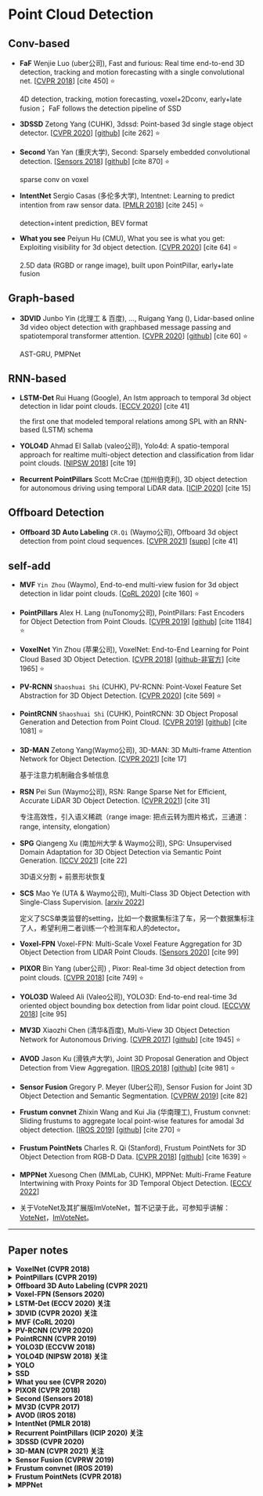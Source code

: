 # Point Cloud Detection

## Conv-based

+ **FaF** Wenjie Luo (uber公司), Fast and furious: Real time end-to-end 3D detection, tracking and motion forecasting with a single convolutional net. [[CVPR 2018](https://openaccess.thecvf.com/content_cvpr_2018/papers/Luo_Fast_and_Furious_CVPR_2018_paper.pdf)] [cite 450] :star:

    4D detection, tracking, motion forecasting, voxel+2Dconv, early+late fusion； FaF follows the detection pipeline of SSD

+ **3DSSD** Zetong Yang (CUHK), 3dssd: Point-based 3d single stage object detector. [[CVPR 2020](http://openaccess.thecvf.com/content_CVPR_2020/papers/Yang_3DSSD_Point-Based_3D_Single_Stage_Object_Detector_CVPR_2020_paper.pdf)] [[github](https://github.com/dvlab-research/3DSSD)] [cite 262] :star:

+ **Second** Yan Yan (重庆大学), Second: Sparsely embedded
convolutional detection. [[Sensors 2018](https://www.mdpi.com/1424-8220/18/10/3337/htm)] [[github](https://github.com/traveller59/second.pytorch)] [cite 870] :star:

    sparse conv on voxel 

+ **IntentNet** Sergio Casas (多伦多大学), Intentnet: Learning to predict intention from raw sensor data. [[PMLR 2018](http://proceedings.mlr.press/v87/casas18a/casas18a.pdf)] [cite 245] :star:

    detection+intent prediction, BEV format

+ **What you see** Peiyun Hu (CMU), What you
see is what you get: Exploiting visibility for 3d object detection. [[CVPR 2020](https://openaccess.thecvf.com/content_CVPR_2020/papers/Hu_What_You_See_is_What_You_Get_Exploiting_Visibility_for_CVPR_2020_paper.pdf)] [cite 64] :star:

    2.5D data (RGBD or range image), built upon PointPillar, early+late fusion

## Graph-based

+ **3DVID** Junbo Yin (北理工 & 百度), ..., Ruigang
Yang (), Lidar-based online 3d video object detection with graphbased message passing and spatiotemporal transformer attention. [[CVPR 2020](http://openaccess.thecvf.com/content_CVPR_2020/papers/Yin_LiDAR-Based_Online_3D_Video_Object_Detection_With_Graph-Based_Message_Passing_CVPR_2020_paper.pdf)] [[github](https://github.com/yinjunbo/3DVID)] [cite 60] :star:

    AST-GRU, PMPNet

## RNN-based

+ **LSTM-Det** Rui Huang (Google), An lstm approach to temporal 3d object detection in lidar point clouds. [[ECCV 2020](https://arxiv.org/pdf/2007.12392)] [cite 41]

    the first one that modeled temporal relations
among SPL with an RNN-based (LSTM) schema

+ **YOLO4D** Ahmad El Sallab (valeo公司), Yolo4d: A spatio-temporal approach for realtime multi-object detection and classification from lidar point clouds. [[NIPSW 2018](https://openreview.net/pdf?id=B1xWZic29m)] [cite 19]

+ **Recurrent PointPillars** Scott McCrae (加州伯克利), 3D object detection for autonomous driving using temporal LiDAR data.  [[ICIP 2020]()] [cite 15]



## Offboard Detection

+ **Offboard 3D Auto Labeling** `CR.Qi` (Waymo公司), Offboard 3d object detection from point cloud sequences. [[CVPR 2021](https://openaccess.thecvf.com/content/CVPR2021/papers/Qi_Offboard_3D_Object_Detection_From_Point_Cloud_Sequences_CVPR_2021_paper.pdf)] [[supp](https://openaccess.thecvf.com/content/CVPR2021/supplemental/Qi_Offboard_3D_Object_CVPR_2021_supplemental.zip)] [cite 41]

    

## self-add

+ **MVF** `Yin Zhou` (Waymo), End-to-end multi-view fusion for 3d object detection in lidar point clouds. [[CoRL 2020](http://proceedings.mlr.press/v100/zhou20a/zhou20a.pdf)] [cite 160] :star:

- **PointPillars** Alex H. Lang (nuTonomy公司), PointPillars: Fast Encoders for Object Detection from Point Clouds. [[CVPR 2019](https://openaccess.thecvf.com/content_CVPR_2019/papers/Lang_PointPillars_Fast_Encoders_for_Object_Detection_From_Point_Clouds_CVPR_2019_paper.pdf)] [[github](https://github.com/SmallMunich/nutonomy_pointpillars)] [cite 1184] :star:

- **VoxelNet**  Yin Zhou (苹果公司), VoxelNet: End-to-End Learning for Point Cloud Based 3D Object Detection. [[CVPR 2018](http://openaccess.thecvf.com/content_cvpr_2018/papers/Zhou_VoxelNet_End-to-End_Learning_CVPR_2018_paper.pdf)] [[github-非官方](https://github.com/skyhehe123/VoxelNet-pytorch)] [cite 1965] :star:

- **PV-RCNN** `Shaoshuai Shi` (CUHK), PV-RCNN: Point-Voxel Feature Set Abstraction for 3D Object Detection. [[CVPR 2020]()] [cite 569] :star:

- **PointRCNN** `Shaoshuai Shi` (CUHK), PointRCNN: 3D Object Proposal Generation and Detection from Point Cloud. [[CVPR 2019](http://openaccess.thecvf.com/content_CVPR_2019/papers/Shi_PointRCNN_3D_Object_Proposal_Generation_and_Detection_From_Point_Cloud_CVPR_2019_paper.pdf)] [[github](https://github.com/sshaoshuai/PointRCNN)] [cite 1081] :star:
 

- **3D-MAN** Zetong Yang(Waymo公司), 3D-MAN: 3D Multi-frame Attention Network for Object Detection. [[CVPR 2021](https://openaccess.thecvf.com/content/CVPR2021/papers/Yang_3D-MAN_3D_Multi-Frame_Attention_Network_for_Object_Detection_CVPR_2021_paper.pdf)] [cite 17]
    
    基于注意力机制融合多帧信息

- **RSN** Pei Sun (Waymo公司), RSN: Range Sparse Net for Efficient, Accurate LiDAR 3D Object Detection. [[CVPR 2021](https://openaccess.thecvf.com/content/CVPR2021/papers/Sun_RSN_Range_Sparse_Net_for_Efficient_Accurate_LiDAR_3D_Object_CVPR_2021_paper.pdf)] [cite 31]
    
    专注高效性，引入语义稀疏（range image: 把点云转为图片格式，三通道：range, intensity, elongation）

- **SPG** Qiangeng Xu (南加州大学 & Waymo公司), SPG: Unsupervised Domain Adaptation for 3D Object Detection via Semantic Point Generation. [[ICCV 2021](https://openaccess.thecvf.com/content/ICCV2021/papers/Xu_SPG_Unsupervised_Domain_Adaptation_for_3D_Object_Detection_via_Semantic_ICCV_2021_paper.pdf)] [cite 22]
    
    3D语义分割 + 前景形状恢复


- **SCS** Mao Ye (UTA & Waymo公司), Multi-Class 3D Object Detection with Single-Class Supervision. [[arxiv 2022](https://arxiv.org/pdf/2205.05703)]
    
    定义了SCS单类监督的setting，比如一个数据集标注了车，另一个数据集标注了人，希望利用二者训练一个检测车和人的detector。

- **Voxel-FPN** Voxel-FPN: Multi-Scale Voxel Feature Aggregation for 3D Object Detection from LIDAR Point Clouds. [[Sensors 2020](https://www.mdpi.com/1424-8220/20/3/704/pdf)] [cite 99]


- **PIXOR** Bin Yang (uber公司) , Pixor: Real-time 3d object detection from point clouds. [[CVPR 2018](https://openaccess.thecvf.com/content_cvpr_2018/papers/Yang_PIXOR_Real-Time_3D_CVPR_2018_paper.pdf)] [cite 749] :star:

- **YOLO3D**  Waleed Ali (Valeo公司), YOLO3D: End-to-end real-time 3d oriented object bounding box detection from lidar point cloud. [[ECCVW 2018](https://openaccess.thecvf.com/content_ECCVW_2018/papers/11131/Ali_YOLO3D_End-to-end_real-time_3D_Oriented_Object_Bounding_Box_Detection_from_ECCVW_2018_paper.pdf)] [cite 95]


- **MV3D** Xiaozhi Chen (清华&百度), Multi-View 3D Object Detection Network for Autonomous Driving. [[CVPR 2017](https://arxiv.org/abs/1611.07759)] [[github](https://github.com/bostondiditeam/MV3D)] [cite 1945] :star:

- **AVOD** Jason Ku (滑铁卢大学), Joint 3D Proposal Generation and Object Detection from View Aggregation. [[IROS 2018](https://arxiv.org/pdf/1712.02294.pdf)] [[github](https://github.com/kujason/avod)] [cite 981] :star: 


- **Sensor Fusion** Gregory P. Meyer (Uber公司), Sensor Fusion for Joint 3D Object Detection and Semantic Segmentation. [[CVPRW 2019](https://openaccess.thecvf.com/content_CVPRW_2019/papers/WAD/Meyer_Sensor_Fusion_for_Joint_3D_Object_Detection_and_Semantic_Segmentation_CVPRW_2019_paper.pdf)] [cite 82]


- **Frustum convnet** Zhixin Wang and Kui Jia (华南理工), Frustum convnet: Sliding frustums to aggregate local point-wise features
for amodal 3d object detection. [[IROS 2019](https://arxiv.org/pdf/1903.01864.pdf)] [[github](https://github.com/zhixinwang/frustum-convnet)] [cite 270] :star: 


- **Frustum PointNets** Charles R. Qi (Stanford), Frustum PointNets for 3D Object Detection from RGB-D Data. [[CVPR 2018](https://openaccess.thecvf.com/content_cvpr_2018/papers/Qi_Frustum_PointNets_for_CVPR_2018_paper.pdf)] [[github](https://github.com/charlesq34/frustum-pointnets)] [cite 1639] :star:


- **MPPNet** Xuesong Chen (MMLab, CUHK), MPPNet: Multi-Frame Feature Intertwining with Proxy Points for 3D Temporal Object Detection. [[ECCV 2022](https://arxiv.org/pdf/2205.05979)]


- 关于VoteNet及其扩展版ImVoteNet，暂不记录于此，可参知乎讲解：[VoteNet](https://zhuanlan.zhihu.com/p/94355668)，[ImVoteNet](https://zhuanlan.zhihu.com/p/125754197)。

- - -

## Paper notes

<details>
<summary> <b> VoxelNet (CVPR 2018) </b> </summary>

- 摘要：VoxelNet是一个通用的3D检测网络，它统一了特征提取和bbox预测到一个单阶段、端到端的深度网络中。

- 流程概述：将三维点云体素化，经过点的随机采样以及归一化后（随机采样：将点云数量超过T的voxel中的点数降至T），对每一个非空Voxel使用若干个VFE(Voxel Feature Encoding)层进行局部特征提取，得到Voxel-wise Feature，然后经过3D Convolutional Middle Layers进一步抽象特征（增大感受野并学习几何空间表示），最后使用RPN对物体进行分类检测与位置回归。

- 整体网络结构
    ![VoxelNet_archi](assets_ch5/VoxelNet_archi.png)

- 子网络结构：(1) VFE层沿用了PointNet的设计思路；(2) RPN网络以中间卷积层的输出特征图为输入，经过三次下采样（每次stride=2）获得三个不同维度的特征图，类似FPN缩放后拼接，最后，拼接特征被映射成两个输出特征图。
    ![VoxelNet_subnet](assets_ch5/VoxelNet_subnet.png)

- 关于高效实现：
    + 初始化1个$K\times T\times 7$的张量结构，充当voxel input feature buffer，其中$K$是非空voxel的最大数目，$T$是每个voxel包含的最大点数，$7$是输入点云的特征维度（3维的xyz坐标 + 1维的反射率 + 3维的相对于局部中心的偏移）。
    + 所以下图中，一行对于一个voxel，然后每个voxel包含的点数可能不同，对应到绿色方块的数目也不同，该点云对应的非空voxel数目可能不到$K$，对应到图中最下面可能有"空"行。
    + 构建图中2个buffer的大概思路是，对于点云中的每个点，检查它所属的voxel是否存在，这一步是利用哈希表查训（voxel坐标是hash key），1) 如果存在，并且feature buffer中的对应行少于T个点，则将当前点加入，若已有T个点，则忽略，2) 如果不存在，则初始化一个新的voxel，并将该点加入。如Fig.5，有了voxel feature后，再根据voxel坐标，恢复出sparse 4D tensor。
    + 一个细节，对应下图代码截图中的mask部分：由于feature buffer中存在empty points（图中的白色块），比如对应的特征是0向量，在VFE中经过FC等操作后，这部分特征可能就变成非零的了，因此，在VFE中执行concat操作后，要把对应empty points的特征重新置为0，以免影响voxel feature。
    ![VoxelNet_effi](assets_ch5/VoxelNet_effi.png)

<summary>
</details>



<details>
<summary> <b> PointPillars (CVPR 2019) </b> </summary>

- copy博客：现有研究喜欢将不规则、稀疏的点云数据按照以下两种方式进行处理，然后引入RPN层进行3D Bbox Proposal，这两种方法为：将点云体素化，比如VoxelNet和SECOND；将点云转BEV格式，比如MV3D和AVOD。本文将Point转化成一个个Pillar（柱体），从而构成伪图片数据，作者采用SSD对伪图片数据提取BBox Proposal。由于使用了pillar的方式，一个$(x,y)$ location只有一个pillar, 而不是many voxels，元素便少了，自然速度就快了。

- 网络结构
    + 按照点云的X，Y轴（不考虑Z轴）将其划分为网格，落入到一个网格的点云数据，构成一个Pillar；每个点用一个$D=9$维的向量表示，$(x,y,z,r,x_c,y_c,z_c,x_p,y_p)$，分别是3维坐标，1维反射强度，3维pillar内的局部中心坐标，2维的点相对于局部中心的偏移；
    + 假设每个样本中有$P$个非空的pillars，每个pillar中有$N$个点云数据，那么这个样本就可以用一个$(D,P,N)$的张量表示。这里为了保证pillar中的点数为$N$，要么随机采样（原本点数超过$N$），要么补0（原本点数少于$N$）；
    + 实现张量化后，作者利用简化版本的PointNet对张量化的点云数据进行特征提取，得到$(C,P,N)$的张量；接着，沿着$N$所在维度进行Max Pooling，得到$(C,P)$维度的特征图；为了获得伪图片特征，作者将$P$转化为$(H,W)$，于是得到$(C,H,W)$的伪图片，至此Pillar Feature Net部分结束。
    + 接着，伪图片作为2D CNN的输入，用来进一步提取图片特征，最后接一个SSD检测头。
    ![PointPillar_archi](assets_ch5/PointPillar_archi.png)

- 该模型最主要的特点是检测速度和精度的平衡。该模型的平均检测速度达到了62Hz，最快速度达到了105Hz，确实遥遥领先了其他的模型，这里引入CIA-SSD模型中的精度-速度图。
    ![PointPillar_speed](assets_ch5/PointPillar_speed.png)


<summary>
</details>


<details>
<summary> <b> Offboard 3D Auto Labeling (CVPR 2021) </b> </summary>

- copy博客：提出一个利用点云序列数据的离线3D物体检测管线，用作自动化3D标注工具。该方法主要运用coarse-to-fine的思想：第一阶段通过现有的检测、跟踪方法，生成粗标注；第二阶段通过汇总跟踪的点云和bbox，生成精细标注。本文证明了**利用时序信息的有效性**（甚至比相机数据的提升更大）。

- **时序利用**：有2种方式，一个是扩展单帧3D目标检测算法到多帧，已有一些工作（FaF, What you see, Huange et al.）展示了这样做的效果，但是很难扩展到利用更多帧，作者发现随着帧数增多，性能收益边际递减；此外，这些方法无法补偿物体运动，因为是对整个场景进行帧叠加。另外一种方式是扩展两阶段的目标检测器，相比于输入多帧整个场景，这类方法在第二阶段只处理多帧的proposal区域，然而，无法有效地确定到底用多少帧好，一个固定取值可能对一些物体好，但对另一些物体不适合。

- 相比于前述的frame-centric的方案，作者提出object-centric的思路，即先检测，再跟踪，然后就可以对每个物体，提取它出现的所有帧中的物体原始点云和bbox（对应构成了4D数据，包括3D空间和1D时间），这样相当于是自适应地用到不同长度的序列信息！

- 基于点云序列，可以利用不同视图获取更完整稠密的物体点云。
    ![offboard_aggre](assets_ch5/offboard_aggre.png)

- 3D自动标注管线：3D检测器是MVF++，是作者对已有工作MVF的改进；tracker是基于AB3DMOT的变体，利用bbox做数据关联，用卡尔曼滤波做状态更新；在标注阶段，先分类物体的运动状态，然后对静态和动态物体分别处理。
    ![offboard_pipe](assets_ch5/offboard_pipe.png)

- 对静态物体，模型输入合并的多帧点云数据（转换到世界坐标系），然后转到score最高的bbox对应的box坐标系，点云先经过语义分割得到前景点，再基于前景点提特征预测一个bbox（不是每帧都单独一个bbox，避免抖动）；根据传感器的pose，可以将bbox转换到各帧；参考Cascade-RCNN，采用了迭代式回归。

- 对动态物体，要给每一帧都预测一个bbox；自己的理解，图5中的输入仍然是世界坐标系下的点云/bbox，因为物体运动了，所以形成“轨迹”的样子。一种方案是将物体点云对齐到关键帧（比如当前帧），自己理解，这样就变成了静态时的输入，但作者称对齐这个任务，可比bbox回归要难，尤其是对于遮挡和远处的物体（只有少量点），以及对于行人这种deformabl object。因此，作者利用物体的点云序列和bbox序列，以一种滑窗的方式预测bbox。具体地，对于点云分支，输入sub-sequence（以第T帧为中心帧并前后扩r帧构成），先直接merge点云，然后转到中心帧的box坐标系，然后也是先进行语义分割得到前景点，再对前景点基于pointnet这类网络提特征（point embedding）；对于bbox分支，输入sub-sequence（以第T帧为中心帧并前后扩s帧构成；注意s可以大于r；box是7维几何+1维时序），先转到中心帧的box坐标系，再编码为轨迹嵌入（trajectory embedding）；最后，将点云和bbox的嵌入concat起来做bbox回归。
    ![offboard_label](assets_ch5/offboard_label.png)
    

<summary>
</details>


<details>
<summary> <b> Voxel-FPN (Sensors 2020) </b> </summary>

- 摘要：目前基于体素的3D目标检测多为从单一尺度的体素中提取体素特征信息，作者提出了Voxel-FPN，一种基于点云的one-stage 3D目标检测器。核心框架包括编码器网络、解码器和区域候选网络(RPN)。编码器以自底向上的方式提取多尺度体素信息，而解码器采用自顶向下的方式融合不同尺度的多特征映射。

- 网络结构
    ![Voxel-FPN_archi](assets_ch5/Voxel-FPN_archi.png)

<summary>
</details>


<details>
<summary> <b> LSTM-Det (ECCV 2020) 关注 </b> </summary>

- 自取名LSTM-Det，基于时序信息融合做3D目标检测！

- 摘要：本文提出了一种基于稀疏LSTM的多帧三维目标检测算法。我们使用U-Net风格的三维稀疏卷积网络来提取每帧激光雷达点云的特征。这些特征与上一帧的hidden和memory特征一起输入LSTM模块，以预测当前帧的3D目标以及传递到下一帧的hidden和memory特征。在Waymo上测试，比传统单帧方法提高7.5%mAP@0.7，比多帧方法提高1.2%。**号称是第一个在稀疏点云中使用LSTM进行三维目标检测的工作**。

- 网络结构
    ![LSTM-Det_vis](assets_ch5/LSTM-Det_vis.png)
    ![LSTM-Det_overview](assets_ch5/LSTM-Det_overview.png)
    ![LSTM-Det_sub](assets_ch5/LSTM-Det_sub.png)

<summary>
</details>



<details>
<summary> <b> 3DVID (CVPR 2020) 关注 </b> </summary>

- 摘要：模型提出了两个组件：**空间特征编码 + 时空特征聚合**。前者基于Pillar Message Passing Network (PMPNet) 编码每个点云帧，通过迭代消息传递，自适应地从相邻节点中收集信息，有效地扩大了支柱特征的感受野。后者基于Attentive Spatiotemporal Transformer GRU (AST-GRU) 聚合时空信息，利用注意力的记忆门控机制增强了传统的ConvGRU（ICLR'16 处理2D Video的工作）。AST-GRU包含Spatial Transformer Attention (STA)和Temporal Transformer Attention (TTA), 能够分别增强前景目标和对齐动态目标。在nuscence上得到了sota的效果。

- 来自MPPNet的评价：may attend to mismatched proposals due to the dense connections among all proposals.

- **现有问题**：(1) 像PointPillars和VoxelNet这些方法，主要关注局部特征聚合，即用PointNet为单独的体素或支柱提取特征，为了进一步扩大接收域，它们必须重复应用步长或池操作，这将导致空间信息的丢失，本文提出PMPNet解决该问题。(2) 基于LiDAR的3D视频目标检测，首先，在BEV鸟瞰图中，大多数前景对象（汽车、行人）占据小区域，因此背景噪声会主导递归单元的memory，本文用STA模块解决该问题；其次，更新递归单元中的内存时，旧内存和新输入两者的空间特征未对齐，对于运动物体尤是，本文用TTA模块解决。

- GNN：根据信息传播机制，**图神经网络分为2类**，一类是使用门控机制使能信息传播，比如用RNN描述图中每个节点的状态；另一类是将CNN引入图域，得到GCNN，通过堆叠图卷积层来更新节点特征。本文属于前者。

- **整体网络结构**：注意要先将先前帧的点云坐标，通过GPS数据，转换到当前帧$I_T$的坐标系，从而补偿车辆自身运动，对齐静态物体。每一个非空的pillar对应有向图中的一个节点。
    ![3DVID_pipe](assets_ch5/3DVID_pipe.png)

- **子网络PMPNet**：整体流程比较简单，对于节点$v_i$，先用pillar的特征提取网络PFN，将pillar点云$P_i$转为$v_i$的初始状态$h_i^0$；对于第$s$步更新，$v_i$从它的近邻中聚合信息，先将两个节点的状态差异作为边特征$e_{j,i}^s $，注意这里是非对称操作，更好描述局部信息；然后concat节点$v_i$状态和边特征，经MLP转换得到$v_j$向$v_i$传播的信息，将所有这些近邻传播给$v_i$的信息做max-pooling聚合，再和节点$v_i$状态一同输入GRU，更新$v_i$的状态得$h_i^{s+1}$。最后，将pillar特征根据它们各自的$xy$位置scatter为3D张量$\tilde{I_t}$，并进一步被2D CNN处理得到空间特征$X_t$。
    ![3DVID_PMPNet](assets_ch5/3DVID_PMP.png)

- **子网络ASTGRU**：给ConvGRU增加了两个模块：
    - (1)**STA模块**，核心是给每个像素特征赋予丰富的空间上下文信息，从而更好地区别前景和背景；STA模块本质是自注意力（intra-attention），因为query和key都来自于输入特征$X_t$；公式Eq.(11)~Eq.(13)是transformer中的常规操作，Eq.(13)中引入了残差连接，最后得到的空间增强版特征$X_t'$。
    - (2) **TTA模块**，核心是采用**可变形卷积**的思想，对齐$H_{t-1}$和$X_t'$中的运动物体特征；结合Eq.(14)简单理解可变形卷积，其关键是给卷积核中的每个元素，预测一个偏移；比如，对于kernel大小为3x3的卷积核，有$M=9$个元素，$w_m$是对应的可学习权重，$h_q$是$H_{t-1}$中位置$q\in w\times h$处的元素，$p_m\in \{(-1,-1),(-1,0),...,(1,1)\}$是预定义的offset，所以$h_{q+p_m}$对应了以$q$为中心的$3\times 3$区域；可变形卷积是另起一个分支，基于输入特征图，预测kernel偏移$\Delta p_m \in \Delta P_{t-1}=\Phi_R(H_{t-1})$，参Eq.(16)，作者额外考虑运动信息（motion map），把$(H_{t-1} - X_t')$也concat起来一并输入；这里的intuition是，对于静态物体，两者作差应该近乎0，对于运动物体，两者作差应该有较高响应；有了偏移，原本规则的$3\times 3$网格，就可以变形成不规则的形状；由于偏移后的位置坐标可能是小数，为了可导，采用它周围的4个整数位置的特征，做双线性插值！由于query和key分别来自$H_{t-1}$和$X_t'$，TTA模块本质是交叉注意力（inter-attention）；（注：关于可变形卷积的实现，是通过"输入图重新排列+普通卷积"间接操作，暂不深究）
    
    ![3DVID_ASTGRU](assets_ch5/3DVID_AST.png)

- **补充**：感觉空间特征的提取很冗余：(1) 基于图的PMPNet提取pillar特征，已经将感受野扩展到高阶近邻，得到了non-local特征；然后变成regular grid用2D CNN进一步特征变换；(2) 到了AST-GRU模块，又搞了一个空间transformer，在wxh的范围内执行注意力操作，获取上下文信息以增强特征判别性；==> 主观上，感觉空间transformer和PMPNet中的graph信息传播，两者冗余了，都可以看作是扩大感受野！虽然论文的消融实验证明二者都是有效的...

<summary>
</details>


<details>
<summary> <b> MVF (CoRL 2020) </b> </summary>

- **摘要**：在鸟瞰图中，物体保持其物理尺寸并自然可分，然而点云是稀疏的，且具有高度可变的点密度，这可能会导致探测器很难探测到远处或小的物体(行人、交通标志等)。透视图提供了密集的观察，可以为这种情况提供更好的特性编码。在本文中，我们的目标是**协同鸟瞰图和透视图**，并提出了一种新的端到端**多视图融合**（MVF）算法。特别地，我们介绍了**动态体素化**（dynamic voxelization），它与普通体素化相比有四个**优点**：
    - 1.不需要预先分配一个固定大小的张量；
    - 2.克服随机point/voxel dropout带来的信息损失；
    - 3.产生确定的体素嵌入和更稳定的检测结果；
    - 4.建立点与体素之间的双向关系，为跨视图特征融合奠定了天然的基础。
    
    在Waymo和KITTI数据集上进行了评估，显著优于基于单帧的PointPillars基线。

- **硬体素化**和本文提出的**动态体素化**的比较：VoxelNet的硬体素化过程分为2个阶段，即分组grouping和采样sampling，将点云中的$N$个点，分配给固定大小$K\times T\times F$的缓冲区buffer，其中$K$是最大的体素数目，$T$是体素中包含的最大点数，$F$是特征维度。点$p_i$根据其空间坐标，被分配给体素$v_j$，$v_j$可能被分配超过其容量$T$的点，此时降采样$T$个点；类似的，如果点云产生了超过$K$个voxels，也会被降采样到$K$个。另一方面，如果一个voxel中被分配的点不足$T$个，则进行zero-padded。动态体素化，采用一致的分组过程，但是保留了点和体素之间的完整映射。完成体素化后，利用VoxelNet/PointPillars/PointNet中的特征编码技术，将激光雷达点云转换至高维特征空间。
    ![MVF_voxel](assets_ch5/MVF_voxel.png)

- **网络结构**：MVF的核心还是特征融合，注意下图中划线处估计是写反了，应该是先根据voxel到点集的映射$F_P(v_j)$，得到voxel-wise的特征图，最后是根据point到voxel的映射，得到point-wise特征进行concat融合；
    ![MVF_archi](assets_ch5/MVF_archi.png)

- **卷积塔**（Conv tower）：其作用是扩大感受野，让每个voxel特征聚合其近邻的信息；由于空间分辨率未变，因此认为point/voxel的correspondence保持不变。
    ![MVF_tower](assets_ch5/MVF_tower.png)

<summary>
</details>


<details>
<summary> <b> PV-RCNN (CVPR 2020) </b> </summary>

- **摘要**：Our proposed PV-RCNN framework deeply **integrates both the voxel-based and the PointNet-based networks** via a two-step strategy including the **voxel-to-keypoint 3D scene encoding** and the **keypoint-to-grid RoI feature abstraction** for improving the
performance of 3D object detection... test on KITTI and the Waymo Open dataset.

- **网络结构**：PV-RCNN是两阶段检测算法，先基于voxel-based方式生成候选框，再基于point-based方式进行refine。
    ![PV-RCNN_archi](assets_ch5/PV-RCNN_archi.png)
    - (1) **3D voxel CNN**，将输入点云体素化，非空体素的特征，直接是体素内所有点的特征的均值，应该是采用VoxelNet中的VFE层；接着利用3D稀疏卷积进行1x,2x,4x,8x的下采样，特征维度相应升高，比如分别为16, 32, 64, 64；
    - (2) **3D proposal生成**，先将8x降采样的3D特征图，转为2D BEV特征图，具体是沿着z轴堆叠特征，比如8x降采样后z方向上有5个voxel，则BEV的特征维度就是64*5=320；然后接RPN head，特征图每个位置仅设置2个anchor，大小采用该类物体平均size，方向是0度和90度。
    - (3) **Voxel-to-keypoint**，首先基于FPS采样少量n个关键点（KITTI是2048, Waymo是4096）来表达整个场景；然后提出Voxel Set Abstraction (VSA)，多尺度下操作，将关键点的某半径范围内的voxel特征进行聚合，注意这里关键点的近邻是规则的voxels，不同于pointnet++中是原始的点；最终关键点特征来自原始点云特征，voxel多尺度特征，以及BEV特征，concat后通过加权模块（Fig.3）得到最终表达；
    - (4) **Keypoint-to-grid**，至此，整个场景被总结为一堆带有多尺度的语义特征的关键点；然后对于每个3D ROI，均匀地采样6x6x6个grid points，接着再次用Set Abstraction的策略，从关键点特征聚合得到grid point的特征，参见Fig.4，将每个grid point多尺度半径范围内的关键点特征进行聚合，然后concat得到最终表达，用于最终的confidence和bbox refine；注意，关键点一定是点云中的点，而grid point可能不是。
    ![PV-RCNN_sub](assets_ch5/PV-RCNN_sub.png)

<summary>
</details>


<details>
<summary> <b> PointRCNN (CVPR 2019) </b> </summary>

- **前提假设**：在自动驾驶场景，3D bbox天然相互分离，因此3D bbox也能看作是3D语义分割mask，即gt_box内部的点就是前景点，可以用来训练分割模型。

- **摘要**：本文提出两阶段的PointRCNN，直接在原始点云中做3D目标检测；stage-1通过把场景点云分割为前景/背景，进行bottom-up的3D proposal生成，避免了使用大量的3D anchors；stage-2将每个proposal的池化点转换到标准坐标空间，以学习更好的局部空间特征，再结合stage-1中学得的全局语义特征，进行bbox refine和cofidence预测。在KITTI上测评。

- **proposal的生成方式**：单阶段的目标检测一般更快，能直接预测bbox，但没有refinement；两阶段的目标检测，先提proposal再refine，但是2D-to-3D的扩展并不容易，面临3D搜索空间大，且点云不规则的问题。
    ![PointRCNN_comp](assets_ch5/PointRCNN_comp.png)

- **网络结构**：(1) 利用PointNet++网络实现前景与背景分割；(2) 对所有被预测为前景的点，执行bbox生成，这里采用bin-based方式，将"取值范围"离散化为若干bin，先做分类得到大致区间，再回归一个浮点值进行误差估计；(3) Region Pooling，这里pooling应该不是常说的池化，而是聚合的意思，如图所示，给每个点都赋予了一堆特征，包括3D坐标，反射强度，预测的语义mask，点的特征向量；这一阶段的box，是将stage-1中生成的proposal进行了enlarge，对于每个点，check它是否在enlarge bbox内部，仅保留内部的点用于refine；(4) Canonical transformation，本质是给每个box构建了一局部标准坐标系，图中的紫色框中应该是原3D空间坐标，转到局部标准坐标后，再和其它特征重新merge。
    ![PointRCNN_archi](assets_ch5/PointRCNN_archi.png)

<summary>
</details>


<details>
<summary> <b> YOLO3D (ECCVW 2018) </b> </summary>

- **摘要**：主要贡献是将YOLO-v2的损失函数扩展到3D box，额外直接回归偏航角、3D box中心点的z坐标，以及box的高度；test on KITTI。

- (1) **点云表达**：本文将3D点云投影为BEV鸟瞰图，如Fig.2创建两个网格映射：高度图和密度图，其中高度是每个cell中最高点的高度，应该是对应到box的高度预测；(2) **偏航角回归**，将$-\pi$ ~ $\pi$标注化到-1 ~ 1，进行单值回归；(3) **3D box回归**，box中心点的z坐标，采用类似于x和y的回归方式，通过sigmoid激活，区别是，如Fig.3所示，垂直方向仅设置一个网格，原因是z维度值的可变性远小于xy方向，即大多数对象具有相似box高程。(4) 关于anchor，在YOLOv2中，是基于kmeans得到gt_box的宽高作为anchor，充当预测box的先验，由于BEV视图下，同类物体有类似的size，因此直接使用每类物体的平均size作为anchor。
    ![YOLO3D_vis](assets_ch5/YOLO3D_vis.png)

<summary>
</details>


<details>
<summary> <b> YOLO4D (NIPSW 2018) 关注 </b> </summary>

- We extend YOLO3D to detect the 3D bbox from a single channeled BEV. Additionally, a Convolutional LSTM layer is injected to encode the temporal information.

- 摘要：In YOLO4D approach, the 3D LiDAR point clouds are aggregated over time as a 4D tensor; 3D space dimensions in addition to the time dimension, which is fed to a one-shot fully convolutional detector, based on YOLO v2. Two different techniques are evaluated to incorporate the temporal dimension; **recurrence and frame stacking**. The experiments conducted on KITTI dataset. 

- 两种利用时序信息的方案对比：
    ![YOLO4D_archi](assets_ch5/YOLO4D_archi.png)

- OpenReview截图：
    ![YOLO4D_review](assets_ch5/YOLO4D_review.png)

<summary>
</details>


<details>
<summary> <b> YOLO </b> </summary>

- 补充对2D目标检测算法YOLO的介绍，[b站视频](https://www.bilibili.com/video/BV15w411Z7LG?p=5&vd_source=bc656727477fda6ec309f9692d9c206a)。

- YOLO-v1算法流程示意图：
    ![YOLOv1_vis](assets_ch5/YOLOv1_vis.png)

    - (1) 一张图片分成sxs=7x7的grid，每个grid cell预测B=2个bbox（可能分别对应大小目标的预测），以及c=20维的条件类别概率（PascalVOC包含20个类别）；其中，给每个bbox预测5维向量，包括2维中心坐标，2维宽高，1维置信度，所以下图中的30=2x5+20；置信度是$Pr(object)*boxIOU_{pred}^{truth}$，由于生成bbox的置信度标签时，$Pr(object)$非0即1，所以预测的置信度实际就对应了iou；此外要注意，生成的是grid cell的条件类别概率（存在物体时的类别概率分布），要乘以bbox的置信度（该cell存在物体的概率），才得到该cell的类别概率！
    - (2) **训练阶段**，如果一个物体的gt_bbox的中心，落入某个grid cell，则由该grid cell负责预测该物体，具体的，是让该grid cell对应的B=2个bbox中的一个（选择pred_bbox和gt_bbox的iou大的那一个），去拟合gt_bbox；注意，1个grid cell只有一个代表类(20维条件类别概率取max)，因此**1个grid cell只能预测一个物体**，YOLOv1最多能预测7x7=49个物体。
    - (3) **测试阶段**，会得到7x7x2=98个20维的类别概率向量（bbox置信度乘以条件类别概率），先设置阈值，去除置信度低的bbox，然后分别对每个类别，执行NMS去除冗余。
    - **存疑**: 如果2个不同类别物体的中心重合，比如人站在小汽车前，grid_cell的标签怎么生成？！是不是无法处理这种情况？！
    - 损失函数：
        ![YOLOv1_loss](assets_ch5/YOLOv1_loss.png)
    
- **YOLO-v1网络结构**
    ![YOLOv1_archi](assets_ch5/YOLOv1_archi.png)

- **YOLO-v2的改进点**：
    - (1) box准确率问题：YOLO-v1直接预测box的x,y,w,h，参考同期RCNN系列，YOLO-v2改为预测偏移，分为基于anchor的w,h偏移，和基于grid的位置偏移；
    - (2) recall低的问题：YOLO-v1最多预测49个目标（98个bbox，每个grid cell的2个box对应一个类别），YOLO-v2将7x7输出改为13x13（输入416x416降采样32倍），每个grid设置5个anchor，且每个anchor对应1个类别，于是总维度从原来的30，变为5x5+5x20=125，这里5个anchor对应的尺寸，是从训练集聚类得到的；
    - (3) 小目标检测：提出passthrough操作，将最后一个pooling前的特征图（26x26x512），在空间层面1分为4，然后和模型输出的13x13x1024特征图concat，得到3x13x3072的输出。

- **YOLO-v3的改进点**：
    - 对于小目标检测，YOLOv2是把输出特征图从7x7扩大到13x13，且加入passthrough层，YOLOv3则是采用FPN的思想，采用多尺度的输出，32x，16x，8x下采样，分别预测大，中，小目标。
    - 网络结构：
        ![YOLOv3_archi](assets_ch5/YOLOv3_archi.png)
    - YOLOv3_head：
        ![YOLOv3_head](assets_ch5/YOLOv3_head.png)

- YOLOv4 ~ YOLOv7：暂略

<summary>
</details>



<details>
<summary> <b> SSD </b> </summary>

- SSD具有如下主要特点: [知乎解读](https://zhuanlan.zhihu.com/p/31427288)
    - 从YOLO中继承了将detection转化为regression的思路，一次完成目标定位与分类；
    - 基于Faster RCNN中的Anchor，提出了相似的Prior box；
    - YOLO在卷积层后接全连接层，即检测时只利用了最高层特征图，SSD加入特征金字塔（Pyramidal Feature Hierarchy），在不同感受野的特征图上检测目标；

- SSD300和YOLOv1的网络结构对比：(1) Conv4_3特征图的每个位置，设置4个prior box，每个box有4个位置参数，和20+1=21个类别得分，因此对应4*(4+21)=100维；(2) fc7特征图设置了6个prior box，因此对应6*(4+21)=150维。
    ![SSDvsYOLO_archi](assets_ch5/SSDvsYOLO_archi.jpg)

- 整合多尺度的特征图的预测：通过permute + reshape，组织在一起！
    ![SSD300_pred](assets_ch5/SSD300_pred.jpg)

<summary>
</details>


<details>
<summary> <b> What you see (CVPR 2020) </b> </summary>

- **摘要**：(1) **现有问题**：Most popular representations (such as PointNet) are proposed in the context of processing truly 3D data (e.g. points sampled from mesh models), ignoring the fact that 3D sensored data such as a LiDAR sweep is in fact 2.5D. We argue that representing 2.5D data as collections of (x, y, z) points fundamentally destroys hidden information about freespace. (2) **解决**：We describe a simple approach to augmenting voxel-based networks with visibility: we add a voxelized visibility map as an additional input stream.

- **Visibility**: We revisit this question by pointing out that 3D sensored data, is infact, not fully 3D! LiDAR undeniably suffer from occlusions. This loss of information is one of the fundamental reasons why 3D sensor readings can often be represented with 2D data structures - e.g., 2D range image. From this perspective, such **3D sensored data might be better characterized as “2.5D”**.
PointNet like methods were often proposed in the context of truly 3D processing (e.g., of 3D mesh models), they do not exploit visibility constraints implicit in the sensored data.
    ![WhatYouSee_vis](assets_ch5/WhatYouSee_vis.png)

- **Simulated LiDAR raycasting**
    - 直观上，从sensor中心点开始，往扫描到的每个点连线，线段中间区域都是freespace；这是在连续空间，可以将空间体素化，然后和连线相交的所有voxel都是free状态，连线结尾处的那一个voxel是occupied状态；最后，整个体素化的scene中，voxel的状态就包括3种：free, occupied, unknown（初始状态）；
    - We will integrate the visibility volume into the general detection framework (Fig. 2) in the form of a multi-channel 2D feature map (e.g. a RGB image is an example with 3 channels) where visibility along the vertical dimension (z-axis) is treated as different channels.

- **数据增强**：Raycasting with augmented objects
    ![WhatYouSee_aug](assets_ch5/WhatYouSee_aug.png)

- **时序融合**：We adopt a simple method that aggregates (motion-compensated) points from different LiDAR sweeps into a single scene. We seek out online occupancy mapping (follow Octomap) and apply Bayesian filtering to turn a 4D spatial-temporal visibility into a 3D posterior probability of occupancy. 
    ![WhatYouSee_temp](assets_ch5/WhatYouSee_temp.png)

- **将visibility引入PointPillars**
    ![WhatYouSee_net](assets_ch5/WhatYouSee_net.png)

<summary>
</details>


<details>
<summary> <b> PIXOR (CVPR 2018) </b> </summary>

- PIXOR (**OR**iented 3D object detection from **PIX**el-wise neural network predictions)
- **摘要**：在自动驾驶环境下直接从点云进行实时3D目标检测；通过鸟瞰图(BEV)表示场景，可以更加有效地利用3D数据，提出了PIXOR，一种无候选框的one-stage检测器；PIXOR能够在高精度和实时效率(10 FPS)之间取得平衡。

- **方法要点**
    - 输入：作者将点云的关注区域设为[0,70]×[-40,40]米，并以0.1m分辨率进行鸟瞰BEV投影，高度设为[-2.5,1]米，分成35个切片，每片尺寸为0.1m，再加上一个反射率通道，这样输入表示的尺寸为800×700×16；
    - 网络预测：在鸟瞰图下做2D卷积预测目标框，包括中心点坐标、航向角的正余弦以及框的长宽，共6维，**不预测z值和框的高度**（前提假设：自动驾驶场景中物体大都处于同一平面）；
    - 正负样本：原本在基于proposal的方法中，正负样本由proposal和GT之间的IoU定义；PIXOR是单阶段方法没有proposal，于是以缩小GT框内的像素点为正例点，放大GT框以外的像素点为负例点，中间部分的点不参与计算损失。
    - 模型训练：We sum the classification loss （交叉熵） over all locations on the output map, while the regression loss （smooth ℓ1 loss） is computed over positive locations only.
    - 推理输出：**decoded from pixel-wise neural network predictions**：获取单通道的置信度map和6通道的回归map后，仅对高于score阈值的位置进行解码，然后NMS过滤后得到最终预测。

- **网络结构**：
    ![PIXOR_net](assets_ch5/PIXOR_net.png)

<summary>
</details>


<details>
<summary> <b> Second (Sensors 2018) </b> </summary>

- SECOND（2018）是VoxelNet（2017）论文的升级版。[知乎解读](https://zhuanlan.zhihu.com/p/356892010)

- **网络结构**：可看作是将VoxelNet中的普通3D卷积，换成了稀疏3D卷积；另外，针对VoxelNet中，当预测框和GT框的方向相反时，会有较大loss，不利于模型训练，于是将角度偏差$(\theta_{pred}-\theta_{gt})$的直接smoothL1约束，改为对正弦值$\sin(\theta_{pred}-\theta_{gt})$的约束，此时预测方向和gt方向相差180度左右时，该loss值也很小，但这样引入了朝向问题，于是额外增加direction分支，对车头方向是否正确进行二分类约束！
    ![SECOND_archi](assets_ch5/SECOND_archi.png)

- **稀疏3D卷积**：暂略过。
    ![SECOND_conv](assets_ch5/SECOND_conv.png)
    

<summary>
</details>


<details>
<summary> <b> MV3D (CVPR 2017) </b> </summary>

- **摘要**：MV3D是两阶段检测算法，融合3个视图，包括点云的俯视图、点云的前视图以及rgb图片，从而获得更准确的定位和检测的结果。[知乎解读](https://zhuanlan.zhihu.com/p/353955895)

- **网络结构**：(1) 输入：点云俯视图由高度、强度、密度组成；如果直接将点云的前视图映射到图像平面，会非常稀疏，因此作者将三维点xyz映射到一个柱平面(r,c)上；(2) MV3D选择从俯视图对应的特征图中获取了3D proposal：基于BEV视图获得的2D box，结合相机高度和物体高度，得到3D bbox高度；(3) 3D bbox回归：结合预先设定的3D Prior Boxes（即Anchor）进行回归学习，
    ![MV3D_archi](assets_ch5/MV3D_archi.png)

<summary>
</details>


<details>
<summary> <b> AVOD (IROS 2018) </b> </summary>

- [知乎解读](https://zhuanlan.zhihu.com/p/354842740)： AVOD（Aggregate View Object Detection）算法和MV3D算法在思路上非常相似，甚至可以说，AVOD是MV3D的升级版本。总的来说，和MV3D相比，AVOD主要做了以下一些改进/变化：
    - MV3D中使用VGG16的一部分进行特征提取，AVOD中引入FPN层的Encoder-Decoder结构进行高分辨率点云和图片特征提取；
    - MV3D中使用8个角点（每个角点由xyz表示）描述3D BBox，AVOD中使用4个角点（只包含x,y）和2个高度（共4*2+2=10）来描述一个3D BBox；
    - 网络输入仅包括rgb图片和BEV点云视图，BEV中不包括强度图；

- **网络结构**：(1) 特征提取结束后，AVOD先利用1x1卷积对特征图降维；(2) 将3D Anchor映射到俯视视角和图片视角，分别获得各自的2D Anchor，并以此对各自的特征图进行crop和resize to 7x7，将2个裁剪图按位均值，即可完成融合；(3) 融合的特征接两个FC层，分别进行3D BBox的回归，和前景/背景置信度的估计，这是第一轮RPN；(4) 在第一轮得到的3D box中挑出topk个最好的，然后重新投影到2D box，执行crop，resize，fusion，最后因此3个分支：bbox回归，朝向估计，分类；
    ![AVOD_archi](assets_ch5/AVOD_archi.png)

<summary>
</details>


<details>
<summary> <b> IntentNet (PMLR 2018) </b> </summary>

- 时序利用：直接把时序和高度都作为通道特征，然后用2D卷积，好粗暴的感觉...

- **摘要**：IntentNet is inspired by FaF, which performs joint detection and future prediction. We define intent as a combination of discrete high level behaviors as well as continuous trajectories describing future motion. In this paper we develop a **one-stage detector and forecaster** that exploits both 3D point clouds produced by a LiDAR sensor as well as dynamic maps of the environment. The key contributions to the performance gain are: 
    - (i) a more suitable architecture based on an early fusion of a larger number of previous LiDAR sweeps, 
    - (ii) a parametrization of the map that allows our model to understand traffic constraints for all vehicles at once and 
    - (iii) an improved loss function that includes a temporal discount factor to account for the inherent ambiguity of the future.

- **输入参数化**：如下图Fig1左侧：We represent point clouds in BEV as a 3D tensor. We diverge from previous work and stack together height and time dimensions into the channel dimension as this allows us to use 2D convolutions to fuse time information.
    ![IntentNet_input](assets_ch5/IntentNet_input.png)

- **输出参数化**
    ![IntentNet_output](assets_ch5/IntentNet_output.png)

- **网络结构** 3个head: (1) The detection branch outputs two scores for each anchor box at each feature map location, one for vehicle and one for background（即前景/背景）. (2) Multi-class classification：assigning a calibrated probability to the 8 possible behaviors at each feature map location. (3) The discrete intention scores are in turn fed
into an embedding convolutional layer to provide extra features to condition the motion estimation (predict trajectories for each anchor box).
    ![IntentNet_archi](assets_ch5/IntentNet_archi.png)

<summary>
</details>



<details>
<summary> <b> Recurrent PointPillars (ICIP 2020) 关注 </b> </summary>

- 整体创新性较差。
- **摘要**：We modify PointPillars to become a recurrent network, using fewer LiDAR frames per forward pass. Specifically, as compared to the original PointPillars model which uses 10 LiDAR frames per forward pass, our recurrent model uses 3 frames and recurrent memory.

- **网络结构**：在原PointPillars基础上，添加了ConvLSTM层！
    ![RecurrPointPillars_archi](assets_ch5/RecurrPointPillars_archi.png)

- **ConvLSTM结构**：简单地将点云特征encode到ConvLSTM中进行时序信息融合。
    ![RecurrPointPillars_core](assets_ch5/RecurrPointPillars_core.png)

- **输入数据处理**：Our method, referred to as PP-REC, divides the most
recent 10 LiDAR frames into three point clouds. We run our network on each of these point clouds in sequence, using the older two point clouds, PC-0 and PC-1, to build recurrent memory, and using the most recent point cloud, PC-2, to produce detection results. The original PointPillars approach, referred to as PP-10 and PP-3, use 10 or 3 frames of LiDAR respectively.
    ![RecurrPointPillars_data](assets_ch5/RecurrPointPillars_data.png)

<summary>
</details>

 

<details>
<summary> <b> 3DSSD (CVPR 2020) </b> </summary>

- 提出在特征空间进行FPS采样（F-FPS）。

- **摘要**：本文提出了一种轻量且有效的point-based的3D目标检测框架——3DSSD(3D Single Stage object Detector)，该框架删除了现有point-based方法中用到的上采样层(FP层)和refinement模块；对于下采样过程，提出一种融合采用策略（fusion sample strategy），从而在代表性不强的点上取得较好的检测结果。边界框预测网络包括：候选框生成、anchor-free回归头、3D中心度分配策略（分配label）。在KITTI和nuScenes数据集上达到SOTA，且速度达到25FPS。

- **现有问题**： 现有**point-based检测方法是2阶段**，第一阶段首先利用set abstraction (SA)层进行降采样和提上下文特征，然后用feature propagation (FP)层进行上采样，并将特征传播给每个点，接着一个RPN模块以每个点为中心生成3D区域候选，第二阶段基于这些候选进行refine。这些方法的问题是**推理阶段耗时长**，其中有一半的时间花在FP层和refine阶段。于是作者想搞个单阶段方法，即丢弃refine，然后同时也想丢弃FP层。由于SA阶段采用3D欧式空间的FPS采样（D-FPS），导致只有少量内部点的前景实例可能会在采样后丢失，因此现有的point-based方法必须用FP层，为此，作者提出在**特征空间进行FPS采样（F-FPS）**，从而尽量保留实例的内部点，然后就可以去掉FP层了。作者分析，在SA层后，不仅要保留足够多的前景点以提升回归精度，也要保留足够多的背景点提升分类精度，因此，本文最终的采样策略是**D-FPS和F-FPS的融合**。

- **网络结构**：
    ![3DSSD_archi](assets_ch5/3DSSD_archi.png)

<summary>
</details>



<details>
<summary> <b> 3D-MAN (CVPR 2021) 关注 </b> </summary>

- **摘要**：We present 3D-MAN: a 3D multi-frame attention network that effectively aggregates features from multiple perspectives. 3D-MAN first uses a novel fast single-frame detector to produce box proposals. The box proposals and their corresponding feature maps are then stored in a memory bank. We design a
multi-view alignment and aggregation module, using attention networks, to extract and aggregate the temporal features stored in the memory bank. 

- **对相关方法的评价**：
    - 融合多帧点云最直接的方式是concat，但这种方式面临“对不齐”问题，尤其是对于快速运动的物体；下表展示了concat多帧带来的性能增益，对于静态和缓慢移动物体是比较明显的，对于快速物体则不然。这里**存疑**，为何运动越快，单帧的AP指标反而越高。
    ![3D-MAN_argue](assets_ch5/3D-MAN_argue.png)

    - 另外还可以在多帧的特征图层面进行concat融合，比如**FaF**，这种方式同样面临“对不齐”问题；
    - 此外，就是用RNN层（Conv-LSTM, Conv-GRU）进行多帧信息融合，比如**LSTM-Det和3DVID**，这种方式计算复杂度往往比较高。

- **网络结构**：(1) Anchor-free Point Pillars as our single-frame detector; (2) use MaxPoolNMS to speed up. (3) 图中不同颜色代表不同的帧，CA模块的输入是每一帧中的所有proposal box及其特征表达，比如图中的2个小矩形，示意一帧中有2个box；(4) 假设memory中存了n帧，则对齐模块会给target frame中的每个proposal，分别与n帧作用，生成n个特征向量，将其concat，就是图中聚合模块的输入，由聚合模块再执行一次CA操作，将每个proposal的不同view的特征向量聚合为一个特征向量，作为最后的回归和分类输入；
    ![3D-MAN_archi](assets_ch5/3D-MAN_archi.png)

- **子网络结构** (1) For each proposal, we extract its features using a rotated ROI feature extraction approach (Fig.3); (2) The CA network is applied between the target frame and each stored frame independently with shared parameters, generating a feature vector for each target proposal (Vs) from each stored frame.
    ![3D-MAN_sub](assets_ch5/3D-MAN_sub.png)

<summary>
</details>


<details>
<summary> <b> Sensor Fusion (CVPRW 2019) </b> </summary>

- 仅浏览摘要和网络架构，其余全部skip。
- **摘要**：We present an extension to LaserNet, an efficient and SOTA LiDAR based 3D object detector. We propose a method for fusing image data with the LiDAR data and show that this sensor fusion method improves the detection performance of the model especially at long ranges.

- **网络结构**：
    ![SensorFusion_archi](assets_ch5/SensorFusion_archi.png)

<summary>
</details>



<details>
<summary> <b> Frustum convnet (IROS 2019) </b> </summary>

- 用于室内室外！
- **摘要**：Given 2D region proposals in an RGB image, our method first generates a sequence of frustums for each region proposal, and uses the obtained frustums to group local points. F-ConvNet aggregates point-wise features as frustumlevel feature vectors, and arrays these feature vectors as a feature map for use of its subsequent component of fully convolutional network (FCN), which spatially fuses frustum-level features and supports an end-to-end and continuous estimation
of oriented boxes in the 3D space. ...test on indoor SUN-RGBD and outdoor KITTI datasets.

- **网络结构**：(1) PointNet的输入是点的相对坐标，基于frustum center中心化处理；(2) 假设有$L$个frustum，对应得到$L$个frustum特征向量$f_i \in \mathbb{R}^d$，把它们组织成2D特征图$F \in \mathbb{R}^{L\times d}$，然后FCN沿着frustum维度卷积，卷积核大小是$3\times d$。
    ![F-ConvNet_archi](assets_ch5/F-ConvNet_archi.png)

<summary>
</details>



<details>
<summary> <b> Frustum PointNets (CVPR 2018) </b> </summary>

- 用于室内室外！
- **摘要**：首先使用RGB图像构建2D region proposals，相应定义了3D frustum region （视锥体：由深度传感器范围指定的近平面和远平面），从而缩小了物体定位的搜索空间，然后基于该furstum中的3d点云，使用PointNet变体实现3D实例分割，以及3D边界框估计（9个参数，box的大小/中心位置/朝向）。Evaluated on KITTI and SUN RGB-D.

- **算法流程**：
    ![FrustumPointNet_vis](assets_ch5/FrustumPointNet_vis.png)

- **网络结构**：(1) 视锥体可能朝向许多不同的方向，这导致点云分布的变化范围很大，因此对朝向归一化，使视锥体的中心轴与像平面正交，这种规范化有助于提高算法的旋转不变性；(2) 物体的部分遮挡和背景干扰在自然场景中很常见，这可能严重影响3D定位任务，由于各个物体在物理空间中自然是分开的，所以在3D点云中执行分割更加自然和容易；(3) 值得强调的是，每个视锥体只包含一个感兴趣的对象，除此之外的“其他”点可以是不相关区域的点（例如地面，植被）或被感兴趣对象遮挡的实例，一个视锥体的对象的点在另一个视锥体内可能变成背景混淆点或遮挡点；(4) 在3D实例分割之后，被分类为感兴趣对象的点被提取（Fig.2中的“masking”），在获得这些分割的对象点之后，对其坐标进行归一化以提高算法的平移不变性。(5) 其它暂略...
    ![FrustumPointNet_archi](assets_ch5/FrustumPointNet_archi.png)

<summary>
</details>



<details>
<summary> <b> MPPNet </b> </summary>

- **摘要**：We present two-stage MPPNet for 3D temporal object detection with point cloud sequences. We propose a novel three-hierarchy framework with proxy points for multi-frame feature encoding and interactions to achieve better detection. The three hierarchies conduct per-frame feature encoding, short-clip feature fusion, and whole-sequence feature aggregation. ...test on Waymo Open dataset.

- 要点：(1) 额外预测bbox速度，然后根据iou关联前后帧box形成trajectory；(2) Proxy Points: 在每个时刻t，在3D box中均匀采样$N=n\times n\times n$个点，As they are uniformly sampled in the same way across time, they naturally align the same
spatial parts of the object proposals over time。这里的代理点，联想到ASTA3DConv中的anchor点；代理的特征有2部分，包括几何的和运动的。（第二点中的假设对于室内物体pose估计任务怕是不适用！不是自然对齐的！）
- **网络结构**：
    ![MPPNet_archi](assets_ch2/MPPNet_archi.png)

<summary>
</details>
